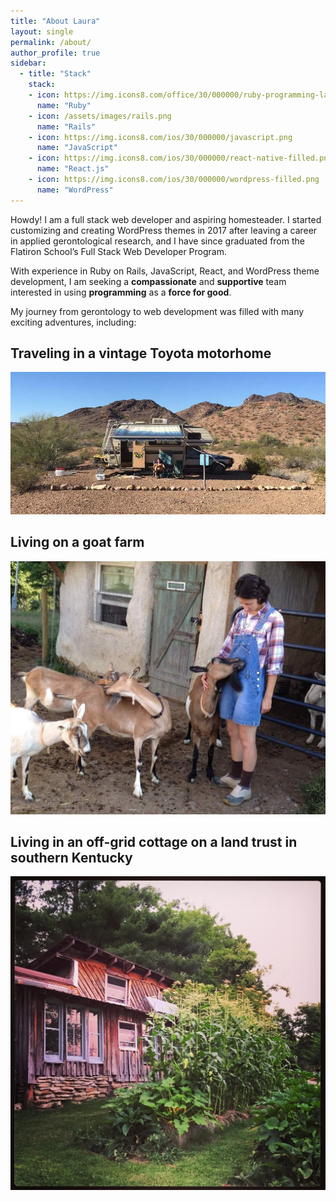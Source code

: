```yaml
---
title: "About Laura"
layout: single
permalink: /about/
author_profile: true
sidebar:
  - title: "Stack"
    stack:
    - icon: https://img.icons8.com/office/30/000000/ruby-programming-language.png
      name: "Ruby"
    - icon: /assets/images/rails.png
      name: "Rails"
    - icon: https://img.icons8.com/ios/30/000000/javascript.png
      name: "JavaScript"
    - icon: https://img.icons8.com/ios/30/000000/react-native-filled.png
      name: "React.js"
    - icon: https://img.icons8.com/ios/30/000000/wordpress-filled.png
      name: "WordPress"
---
```


Howdy! I am a full stack web developer and aspiring homesteader.  I started customizing and creating WordPress themes in 2017 after leaving a career in applied gerontological research, and I have since  graduated from the Flatiron School’s Full Stack Web Developer Program.

With experience in Ruby on Rails, JavaScript, React, and WordPress theme development, I am seeking a **compassionate** and **supportive** team interested in using **programming** as a **force for good**.

My journey from gerontology to web development was filled with many exciting adventures, including:

Traveling in a vintage Toyota motorhome
------
![Palm Canyon, AZ](/assets/images/home-banner-palm-canyon.jpg "Palm Canyon, AZ")

Living on a goat farm
------
![Philo, OH](/assets/images/bluerock.jpg "Laura and Eleanor")

Living in an off-grid cottage on a land trust in southern Kentucky
------
![Columbia, OH](/assets/images/cottage-ky.jpg "Cottage in KY")
